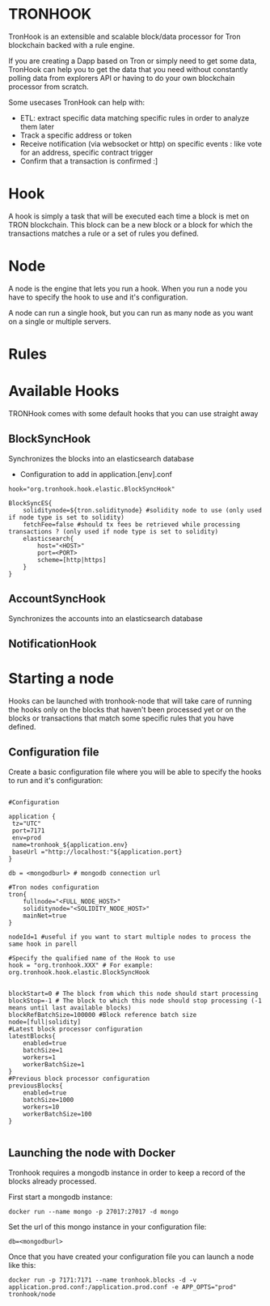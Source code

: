 # TRONHOOK

TronHook is an extensible and scalable block/data processor for Tron blockchain backed with a rule engine.

If you are creating a Dapp based on Tron or simply need to get some data, TronHook can help you to get the data that you need without constantly polling data from explorers API or having to do your own blockchain processor from scratch.

Some usecases TronHook can help with:

- ETL: extract specific data matching specific rules in order to analyze them later
- Track a specific address or token
- Receive notification (via websocket or http) on specific events : like vote for an address, specific contract trigger
- Confirm that a transaction is confirmed :]

# Hook
A hook is simply a task that will be executed each time a block is met on TRON blockchain. This block can be a new block or a block for which the transactions matches a rule or a set of rules you defined.

# Node
A node is the engine that lets you run a hook. When you run a node you have to specify the hook to use and it's configuration.

A node can run a single hook, but you can run as many node as you want on a single or multiple servers.

# Rules


# Available Hooks
TRONHook comes with some default hooks that you can use straight away

## BlockSyncHook 

Synchronizes the blocks into an elasticsearch database

- Configuration to add in application.[env].conf
```
hook="org.tronhook.hook.elastic.BlockSyncHook"

BlockSyncES{
	soliditynode=${tron.soliditynode} #solidity node to use (only used if node type is set to solidity)
	fetchFee=false #should tx fees be retrieved while processing transactions ? (only used if node type is set to solidity)
	elasticsearch{
		host="<HOST>"
		port=<PORT>
		scheme=[http|https]
	}
}

```
## AccountSyncHook
Synchronizes the accounts into an elasticsearch database

## NotificationHook





# Starting a node
Hooks can be launched with tronhook-node that will take care of running the hooks only on the blocks that haven't been processed yet or on the blocks or transactions that match some specific rules that you have defined.

## Configuration file

 Create a basic configuration file where you will be able to specify the hooks to run and it's configuration:

```

#Configuration

application {
 tz="UTC"
 port=7171
 env=prod
 name=tronhook_${application.env}
 baseUrl ="http://localhost:"${application.port}
}

db = <mongodburl> # mongodb connection url

#Tron nodes configuration
tron{
	fullnode="<FULL_NODE_HOST>"
	soliditynode="<SOLIDITY_NODE_HOST>"
	mainNet=true
}

nodeId=1 #useful if you want to start multiple nodes to process the same hook in parell

#Specify the qualified name of the Hook to use
hook = "org.tronhook.XXX" # For example: org.tronhook.hook.elastic.BlockSyncHook


blockStart=0 # The block from which this node should start processing
blockStop=-1 # The block to which this node should stop processing (-1 means until last available blocks)
blockRefBatchSize=100000 #Block reference batch size
node=[full|solidity]
#Latest block processor configuration
latestBlocks{
	enabled=true
	batchSize=1
	workers=1
	workerBatchSize=1
}
#Previous block processor configuration
previousBlocks{
	enabled=true
	batchSize=1000
	workers=10
	workerBatchSize=100	
}


```

## Launching the node with Docker

Tronhook requires a mongodb instance in order to keep a record of the blocks already processed.

First start a mongodb instance:
```
docker run --name mongo -p 27017:27017 -d mongo
```
Set the url of this mongo instance in your configuration file:
```
db=<mongodburl>
```
Once that you have created your configuration file you can launch a node like this:
```
docker run -p 7171:7171 --name tronhook.blocks -d -v application.prod.conf:/application.prod.conf -e APP_OPTS="prod" tronhook/node
```
